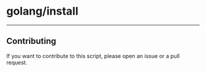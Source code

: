 # golang/install

----

## Contributing

If you want to contribute to this script, please open an issue or a pull request.
